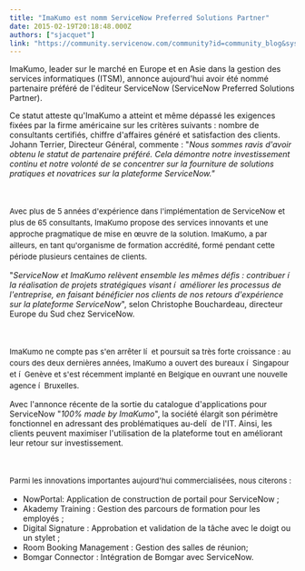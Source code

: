 ```yaml
---
title: "ImaKumo est nomm ServiceNow Preferred Solutions Partner"
date: 2015-02-19T20:18:48.000Z
authors: ["sjacquet"]
link: "https://community.servicenow.com/community?id=community_blog&sys_id=ce9d2e69dbd0dbc01dcaf3231f9619f8"
---
```

<p>ImaKumo, leader sur le marché en Europe et en Asie dans la gestion des services informatiques (ITSM), annonce aujourd'hui avoir été nommé partenaire préféré de l'éditeur ServiceNow (ServiceNow Preferred Solutions Partner).</p><p></p><p>Ce statut atteste qu'ImaKumo a atteint et même dépassé les exigences fixées par la firme américaine sur les critères suivants : nombre de consultants certifiés, chiffre d'affaires généré et satisfaction des clients. Johann Terrier, Directeur Général, commente : "<em>Nous sommes ravis d'avoir obtenu le statut de partenaire préféré. Cela démontre notre investissement continu et notre volonté de se concentrer sur la fourniture de solutions pratiques et novatrices sur la plateforme ServiceNow."</em></p><p><span style="font-size: 10pt; line-height: 1.5em;"><br/></span></p><p><span style="font-size: 10pt; line-height: 1.5em;">Avec plus de 5 années d'expérience dans l'implémentation de ServiceNow et plus de 65 consultants, ImaKumo propose des services innovants et une approche pragmatique de mise en œuvre de la solution. ImaKumo, a par ailleurs, en tant qu'organisme de formation accrédité, formé pendant cette période plusieurs centaines de clients.</span></p><p></p><p>"<em>ServiceNow et ImaKumo relèvent ensemble les mêmes défis : contribuer í  la réalisation de projets stratégiques visant í  améliorer les processus de l'entreprise, en faisant bénéficier nos clients de nos retours d'expérience sur la plateforme ServiceNow</em>", selon Christophe Bouchardeau, directeur Europe du Sud chez ServiceNow.</p><p><span style="font-size: 10pt; line-height: 1.5em;"><br/></span></p><p><span style="font-size: 10pt; line-height: 1.5em;">ImaKumo ne compte pas s'en arrêter lí  et poursuit sa très forte croissance : au cours des deux dernières années, ImaKumo a ouvert des bureaux í  Singapour et í  Genève et s'est récemment implanté en Belgique en ouvrant une nouvelle agence í  Bruxelles.</span></p><p></p><p>Avec l'annonce récente de la sortie du catalogue d'applications pour ServiceNow "<em>100% made by ImaKumo</em>", la société élargit son périmètre fonctionnel en adressant des problématiques au-delí  de l'IT. Ainsi, les clients peuvent maximiser l'utilisation de la plateforme tout en améliorant leur retour sur investissement.</p><p><span style="font-size: 10pt; line-height: 1.5em;"><br/></span></p><p><span style="font-size: 10pt; line-height: 1.5em;">Parmi les innovations importantes aujourd'hui commercialisées, nous citerons :</span></p><ul style="list-style-type: disc;"><li>NowPortal: Application de construction de portail pour ServiceNow ;</li><li>Akademy Training : Gestion des parcours de formation pour les employés ;</li><li>Digital Signature : Approbation et validation de la tâche avec le doigt ou un stylet ;</li><li>Room Booking Management : Gestion des salles de réunion;</li><li>Bomgar Connector : Intégration de Bomgar avec ServiceNow.</li></ul>
